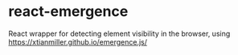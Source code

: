 # react-emergence
React wrapper for detecting element visibility in the browser, using https://xtianmiller.github.io/emergence.js/
